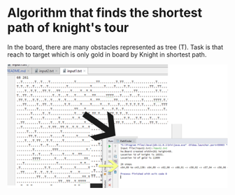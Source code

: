 # Algorithm that finds the shortest path of knight's tour

In the board, there are many obstacles represented as tree (T). 
Task is that reach to target which is only gold in board by Knight in shortest path.

![Image](/info.jpg)

